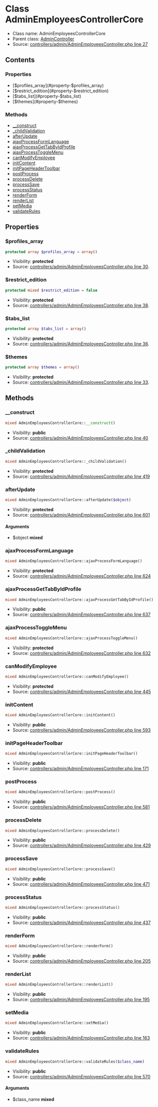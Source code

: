 Class AdminEmployeesControllerCore
=====================





* Class name: AdminEmployeesControllerCore
* Parent class: [AdminController](class.AdminControllerCore.md)
* Source: [controllers/admin/AdminEmployeesController.php line 27](https://github.com/PrestaShop/PrestaShop/blob/1.6.0.8/controllers/admin/AdminEmployeesController.php#L27)


Contents
--------


### Properties

* [$profiles_array](#property-$profiles_array)
* [$restrict_edition](#property-$restrict_edition)
* [$tabs_list](#property-$tabs_list)
* [$themes](#property-$themes)

### Methods

* [__construct](#method-__construct)
* [_childValidation](#method-_childValidation)
* [afterUpdate](#method-afterUpdate)
* [ajaxProcessFormLanguage](#method-ajaxProcessFormLanguage)
* [ajaxProcessGetTabByIdProfile](#method-ajaxProcessGetTabByIdProfile)
* [ajaxProcessToggleMenu](#method-ajaxProcessToggleMenu)
* [canModifyEmployee](#method-canModifyEmployee)
* [initContent](#method-initContent)
* [initPageHeaderToolbar](#method-initPageHeaderToolbar)
* [postProcess](#method-postProcess)
* [processDelete](#method-processDelete)
* [processSave](#method-processSave)
* [processStatus](#method-processStatus)
* [renderForm](#method-renderForm)
* [renderList](#method-renderList)
* [setMedia](#method-setMedia)
* [validateRules](#method-validateRules)




Properties
----------


### <a name="property-$profiles_array"></a>$profiles_array

```php
protected array $profiles_array = array()
```





* Visibility: **protected**
* Source: [controllers/admin/AdminEmployeesController.php line 30](https://github.com/PrestaShop/PrestaShop/blob/1.6.0.8/controllers/admin/AdminEmployeesController.php#L30).


### <a name="property-$restrict_edition"></a>$restrict_edition

```php
protected mixed $restrict_edition = false
```





* Visibility: **protected**
* Source: [controllers/admin/AdminEmployeesController.php line 38](https://github.com/PrestaShop/PrestaShop/blob/1.6.0.8/controllers/admin/AdminEmployeesController.php#L38).


### <a name="property-$tabs_list"></a>$tabs_list

```php
protected array $tabs_list = array()
```





* Visibility: **protected**
* Source: [controllers/admin/AdminEmployeesController.php line 36](https://github.com/PrestaShop/PrestaShop/blob/1.6.0.8/controllers/admin/AdminEmployeesController.php#L36).


### <a name="property-$themes"></a>$themes

```php
protected array $themes = array()
```





* Visibility: **protected**
* Source: [controllers/admin/AdminEmployeesController.php line 33](https://github.com/PrestaShop/PrestaShop/blob/1.6.0.8/controllers/admin/AdminEmployeesController.php#L33).


Methods
-------


### <a name="method-__construct"></a>__construct

```php
mixed AdminEmployeesControllerCore::__construct()
```





* Visibility: **public**
* Source: [controllers/admin/AdminEmployeesController.php line 40](https://github.com/PrestaShop/PrestaShop/blob/1.6.0.8/controllers/admin/AdminEmployeesController.php#L40)




### <a name="method-_childValidation"></a>_childValidation

```php
mixed AdminEmployeesControllerCore::_childValidation()
```





* Visibility: **protected**
* Source: [controllers/admin/AdminEmployeesController.php line 419](https://github.com/PrestaShop/PrestaShop/blob/1.6.0.8/controllers/admin/AdminEmployeesController.php#L419)




### <a name="method-afterUpdate"></a>afterUpdate

```php
mixed AdminEmployeesControllerCore::afterUpdate($object)
```





* Visibility: **protected**
* Source: [controllers/admin/AdminEmployeesController.php line 601](https://github.com/PrestaShop/PrestaShop/blob/1.6.0.8/controllers/admin/AdminEmployeesController.php#L601)


#### Arguments
* $object **mixed**



### <a name="method-ajaxProcessFormLanguage"></a>ajaxProcessFormLanguage

```php
mixed AdminEmployeesControllerCore::ajaxProcessFormLanguage()
```





* Visibility: **protected**
* Source: [controllers/admin/AdminEmployeesController.php line 624](https://github.com/PrestaShop/PrestaShop/blob/1.6.0.8/controllers/admin/AdminEmployeesController.php#L624)




### <a name="method-ajaxProcessGetTabByIdProfile"></a>ajaxProcessGetTabByIdProfile

```php
mixed AdminEmployeesControllerCore::ajaxProcessGetTabByIdProfile()
```





* Visibility: **public**
* Source: [controllers/admin/AdminEmployeesController.php line 637](https://github.com/PrestaShop/PrestaShop/blob/1.6.0.8/controllers/admin/AdminEmployeesController.php#L637)




### <a name="method-ajaxProcessToggleMenu"></a>ajaxProcessToggleMenu

```php
mixed AdminEmployeesControllerCore::ajaxProcessToggleMenu()
```





* Visibility: **protected**
* Source: [controllers/admin/AdminEmployeesController.php line 632](https://github.com/PrestaShop/PrestaShop/blob/1.6.0.8/controllers/admin/AdminEmployeesController.php#L632)




### <a name="method-canModifyEmployee"></a>canModifyEmployee

```php
mixed AdminEmployeesControllerCore::canModifyEmployee()
```





* Visibility: **protected**
* Source: [controllers/admin/AdminEmployeesController.php line 445](https://github.com/PrestaShop/PrestaShop/blob/1.6.0.8/controllers/admin/AdminEmployeesController.php#L445)




### <a name="method-initContent"></a>initContent

```php
mixed AdminEmployeesControllerCore::initContent()
```





* Visibility: **public**
* Source: [controllers/admin/AdminEmployeesController.php line 593](https://github.com/PrestaShop/PrestaShop/blob/1.6.0.8/controllers/admin/AdminEmployeesController.php#L593)




### <a name="method-initPageHeaderToolbar"></a>initPageHeaderToolbar

```php
mixed AdminEmployeesControllerCore::initPageHeaderToolbar()
```





* Visibility: **public**
* Source: [controllers/admin/AdminEmployeesController.php line 171](https://github.com/PrestaShop/PrestaShop/blob/1.6.0.8/controllers/admin/AdminEmployeesController.php#L171)




### <a name="method-postProcess"></a>postProcess

```php
mixed AdminEmployeesControllerCore::postProcess()
```





* Visibility: **public**
* Source: [controllers/admin/AdminEmployeesController.php line 581](https://github.com/PrestaShop/PrestaShop/blob/1.6.0.8/controllers/admin/AdminEmployeesController.php#L581)




### <a name="method-processDelete"></a>processDelete

```php
mixed AdminEmployeesControllerCore::processDelete()
```





* Visibility: **public**
* Source: [controllers/admin/AdminEmployeesController.php line 429](https://github.com/PrestaShop/PrestaShop/blob/1.6.0.8/controllers/admin/AdminEmployeesController.php#L429)




### <a name="method-processSave"></a>processSave

```php
mixed AdminEmployeesControllerCore::processSave()
```





* Visibility: **public**
* Source: [controllers/admin/AdminEmployeesController.php line 471](https://github.com/PrestaShop/PrestaShop/blob/1.6.0.8/controllers/admin/AdminEmployeesController.php#L471)




### <a name="method-processStatus"></a>processStatus

```php
mixed AdminEmployeesControllerCore::processStatus()
```





* Visibility: **public**
* Source: [controllers/admin/AdminEmployeesController.php line 437](https://github.com/PrestaShop/PrestaShop/blob/1.6.0.8/controllers/admin/AdminEmployeesController.php#L437)




### <a name="method-renderForm"></a>renderForm

```php
mixed AdminEmployeesControllerCore::renderForm()
```





* Visibility: **public**
* Source: [controllers/admin/AdminEmployeesController.php line 205](https://github.com/PrestaShop/PrestaShop/blob/1.6.0.8/controllers/admin/AdminEmployeesController.php#L205)




### <a name="method-renderList"></a>renderList

```php
mixed AdminEmployeesControllerCore::renderList()
```





* Visibility: **public**
* Source: [controllers/admin/AdminEmployeesController.php line 195](https://github.com/PrestaShop/PrestaShop/blob/1.6.0.8/controllers/admin/AdminEmployeesController.php#L195)




### <a name="method-setMedia"></a>setMedia

```php
mixed AdminEmployeesControllerCore::setMedia()
```





* Visibility: **public**
* Source: [controllers/admin/AdminEmployeesController.php line 163](https://github.com/PrestaShop/PrestaShop/blob/1.6.0.8/controllers/admin/AdminEmployeesController.php#L163)




### <a name="method-validateRules"></a>validateRules

```php
mixed AdminEmployeesControllerCore::validateRules($class_name)
```





* Visibility: **public**
* Source: [controllers/admin/AdminEmployeesController.php line 570](https://github.com/PrestaShop/PrestaShop/blob/1.6.0.8/controllers/admin/AdminEmployeesController.php#L570)


#### Arguments
* $class_name **mixed**



